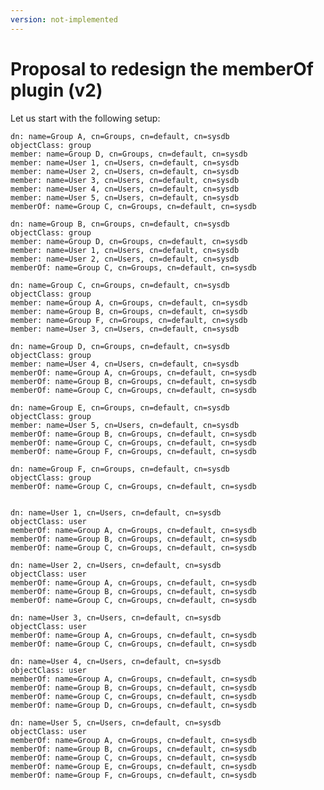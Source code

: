 ```yaml
---
version: not-implemented
---
```


# Proposal to redesign the memberOf plugin (v2)

Let us start with the following setup:

    dn: name=Group A, cn=Groups, cn=default, cn=sysdb
    objectClass: group
    member: name=Group D, cn=Groups, cn=default, cn=sysdb
    member: name=User 1, cn=Users, cn=default, cn=sysdb
    member: name=User 2, cn=Users, cn=default, cn=sysdb
    member: name=User 3, cn=Users, cn=default, cn=sysdb
    member: name=User 4, cn=Users, cn=default, cn=sysdb
    member: name=User 5, cn=Users, cn=default, cn=sysdb
    memberOf: name=Group C, cn=Groups, cn=default, cn=sysdb
    
    dn: name=Group B, cn=Groups, cn=default, cn=sysdb
    objectClass: group
    member: name=Group D, cn=Groups, cn=default, cn=sysdb
    member: name=User 1, cn=Users, cn=default, cn=sysdb
    member: name=User 2, cn=Users, cn=default, cn=sysdb
    memberOf: name=Group C, cn=Groups, cn=default, cn=sysdb
    
    dn: name=Group C, cn=Groups, cn=default, cn=sysdb
    objectClass: group
    member: name=Group A, cn=Groups, cn=default, cn=sysdb
    member: name=Group B, cn=Groups, cn=default, cn=sysdb
    member: name=Group F, cn=Groups, cn=default, cn=sysdb
    member: name=User 3, cn=Users, cn=default, cn=sysdb
    
    dn: name=Group D, cn=Groups, cn=default, cn=sysdb
    objectClass: group
    member: name=User 4, cn=Users, cn=default, cn=sysdb
    memberOf: name=Group A, cn=Groups, cn=default, cn=sysdb
    memberOf: name=Group B, cn=Groups, cn=default, cn=sysdb
    memberOf: name=Group C, cn=Groups, cn=default, cn=sysdb
    
    dn: name=Group E, cn=Groups, cn=default, cn=sysdb
    objectClass: group
    member: name=User 5, cn=Users, cn=default, cn=sysdb
    memberOf: name=Group B, cn=Groups, cn=default, cn=sysdb
    memberOf: name=Group C, cn=Groups, cn=default, cn=sysdb
    memberOf: name=Group F, cn=Groups, cn=default, cn=sysdb
    
    dn: name=Group F, cn=Groups, cn=default, cn=sysdb
    objectClass: group
    memberOf: name=Group C, cn=Groups, cn=default, cn=sysdb
    
    
    dn: name=User 1, cn=Users, cn=default, cn=sysdb
    objectClass: user
    memberOf: name=Group A, cn=Groups, cn=default, cn=sysdb
    memberOf: name=Group B, cn=Groups, cn=default, cn=sysdb
    memberOf: name=Group C, cn=Groups, cn=default, cn=sysdb
    
    dn: name=User 2, cn=Users, cn=default, cn=sysdb
    objectClass: user
    memberOf: name=Group A, cn=Groups, cn=default, cn=sysdb
    memberOf: name=Group B, cn=Groups, cn=default, cn=sysdb
    memberOf: name=Group C, cn=Groups, cn=default, cn=sysdb
    
    dn: name=User 3, cn=Users, cn=default, cn=sysdb
    objectClass: user
    memberOf: name=Group A, cn=Groups, cn=default, cn=sysdb
    memberOf: name=Group C, cn=Groups, cn=default, cn=sysdb
    
    dn: name=User 4, cn=Users, cn=default, cn=sysdb
    objectClass: user
    memberOf: name=Group A, cn=Groups, cn=default, cn=sysdb
    memberOf: name=Group B, cn=Groups, cn=default, cn=sysdb
    memberOf: name=Group C, cn=Groups, cn=default, cn=sysdb
    memberOf: name=Group D, cn=Groups, cn=default, cn=sysdb
    
    dn: name=User 5, cn=Users, cn=default, cn=sysdb
    objectClass: user
    memberOf: name=Group A, cn=Groups, cn=default, cn=sysdb
    memberOf: name=Group B, cn=Groups, cn=default, cn=sysdb
    memberOf: name=Group C, cn=Groups, cn=default, cn=sysdb
    memberOf: name=Group E, cn=Groups, cn=default, cn=sysdb
    memberOf: name=Group F, cn=Groups, cn=default, cn=sysdb
